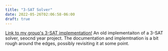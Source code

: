 ```yaml
---
title: "3-SAT Solver"
date: 2022-05-26T02:06:58-06:00
draft: true
---
```

[Link to my group's 3-SAT implementation!](https://github.com/MatthewPham-hub/3-SAT-Solver)
An old implementaiton of a 3-SAT solver, seocnd year project. The documentation and implemtnation is a bit rough around the edges, possibly revisiting it at some point.



